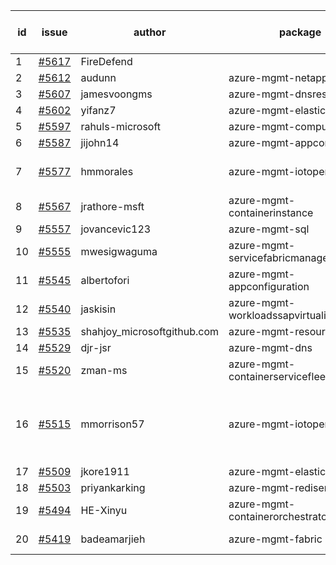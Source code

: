 | id | issue | author | package | assignee | bot advice | created date of issue | target release date | date from target |
| ------ | ------ | ------ | ------ | ------ | ------ | ------ | ------ | :-----: |
| 1 | [#5617](https://github.com/Azure/sdk-release-request/issues/5617) | FireDefend |  | ChenxiJiang333 |  | 10-15 |  | 0 |
| 2 | [#5612](https://github.com/Azure/sdk-release-request/issues/5612) | audunn | azure-mgmt-netapp | ChenxiJiang333 |  | 10-14 | 10-25 |  |
| 3 | [#5607](https://github.com/Azure/sdk-release-request/issues/5607) | jamesvoongms | azure-mgmt-dnsresolver | ChenxiJiang333 | HoldOn. | 10-11 | 10-25 |  |
| 4 | [#5602](https://github.com/Azure/sdk-release-request/issues/5602) | yifanz7 | azure-mgmt-elasticsan | ChenxiJiang333 |  | 10-11 | 10-24 |  |
| 5 | [#5597](https://github.com/Azure/sdk-release-request/issues/5597) | rahuls-microsoft | azure-mgmt-computefleet | ChenxiJiang333 | TypeSpec. | 10-10 | 10-25 |  |
| 6 | [#5587](https://github.com/Azure/sdk-release-request/issues/5587) | jijohn14 | azure-mgmt-appcontainers | ChenxiJiang333 | HoldOn. | 10-10 | 10-25 |  |
| 7 | [#5577](https://github.com/Azure/sdk-release-request/issues/5577) | hmmorales | azure-mgmt-iotoperations | ChenxiJiang333 | duplicated issue  <br> TypeSpec. | 10-07 | 10-25 |  |
| 8 | [#5567](https://github.com/Azure/sdk-release-request/issues/5567) | jrathore-msft | azure-mgmt-containerinstance | ChenxiJiang333 | HoldOn. | 10-04 | 10-25 |  |
| 9 | [#5557](https://github.com/Azure/sdk-release-request/issues/5557) | jovancevic123 | azure-mgmt-sql | ChenxiJiang333 | HoldOn. | 10-02 | 10-24 |  |
| 10 | [#5555](https://github.com/Azure/sdk-release-request/issues/5555) | mwesigwaguma | azure-mgmt-servicefabricmanagedclusters | ChenxiJiang333 |  | 10-01 | 10-25 |  |
| 11 | [#5545](https://github.com/Azure/sdk-release-request/issues/5545) | albertofori | azure-mgmt-appconfiguration | ChenxiJiang333 |  | 09-28 | 10-25 |  |
| 12 | [#5540](https://github.com/Azure/sdk-release-request/issues/5540) | jaskisin | azure-mgmt-workloadssapvirtualinstance | ChenxiJiang333 | HoldOn. TypeSpec. | 09-27 | 10-24 |  |
| 13 | [#5535](https://github.com/Azure/sdk-release-request/issues/5535) | shahjoy_microsoftgithub.com | azure-mgmt-resource | ChenxiJiang333 | HoldOn. | 09-25 | 10-25 |  |
| 14 | [#5529](https://github.com/Azure/sdk-release-request/issues/5529) | djr-jsr | azure-mgmt-dns | ChenxiJiang333 |  | 09-25 | 10-25 |  |
| 15 | [#5520](https://github.com/Azure/sdk-release-request/issues/5520) | zman-ms | azure-mgmt-containerservicefleet | ChenxiJiang333 |  | 09-24 | 10-25 |  |
| 16 | [#5515](https://github.com/Azure/sdk-release-request/issues/5515) | mmorrison57 | azure-mgmt-iotoperations | ChenxiJiang333 | duplicated issue  <br> new comment. FirstBeta. TypeSpec. | 09-18 | 10-25 |  |
| 17 | [#5509](https://github.com/Azure/sdk-release-request/issues/5509) | jkore1911 | azure-mgmt-elastic | ChenxiJiang333 |  | 09-16 | 10-24 |  |
| 18 | [#5503](https://github.com/Azure/sdk-release-request/issues/5503) | priyankarking | azure-mgmt-redisenterprise | ChenxiJiang333 | HoldOn. | 09-13 | 10-25 |  |
| 19 | [#5494](https://github.com/Azure/sdk-release-request/issues/5494) | HE-Xinyu | azure-mgmt-containerorchestratorruntime | ChenxiJiang333 | FirstBeta. TypeSpec. | 09-13 | 10-24 |  |
| 20 | [#5419](https://github.com/Azure/sdk-release-request/issues/5419) | badeamarjieh | azure-mgmt-fabric | ChenxiJiang333 | FirstGA. TypeSpec. | 08-12 | 10-25 |  |
